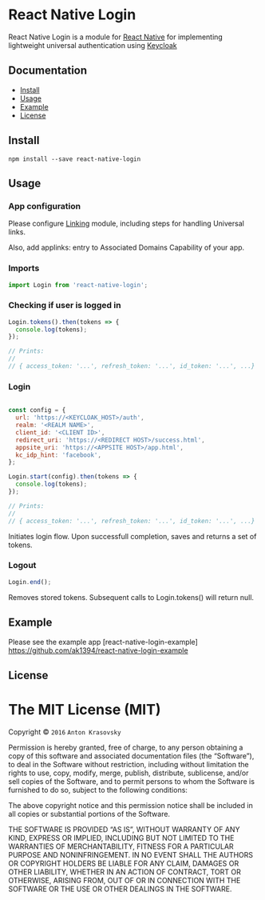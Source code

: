 # React Native Login

React Native Login is a module for [React Native](https://facebook.github.io/react-native/) for implementing lightweight universal authentication using [Keycloak](http://keycloak.org)


## Documentation

- [Install](https://github.com/naoufal/react-native-login#install)
- [Usage](https://github.com/naoufal/react-native-login#usage)
- [Example](https://github.com/naoufal/react-native-login#example)
- [License](https://github.com/naoufal/react-native-login#license)

## Install

```shell
npm install --save react-native-login
```

## Usage

### App configuration

Please configure [Linking](https://facebook.github.io/react-native/docs/linking.html) module, including steps for handling Universal links.

Also, add applinks:<APPSITE HOST> entry to Associated Domains Capability of your app.


### Imports

```js
import Login from 'react-native-login';
```

### Checking if user is logged in

```js
Login.tokens().then(tokens => {
  console.log(tokens);
});

// Prints:
//
// { access_token: '...', refresh_token: '...', id_token: '...', ...}
```

### Login

```js

const config = {
  url: 'https://<KEYCLOAK_HOST>/auth',
  realm: '<REALM NAME>',
  client_id: '<CLIENT ID>',
  redirect_uri: 'https://<REDIRECT HOST>/success.html',
  appsite_uri: 'https://<APPSITE HOST>/app.html',
  kc_idp_hint: 'facebook',
};

Login.start(config).then(tokens => {
  console.log(tokens);
});

// Prints:
//
// { access_token: '...', refresh_token: '...', id_token: '...', ...}
```

Initiates login flow. Upon successfull completion, saves and returns a set of tokens.

### Logout

```js
Login.end();
```

Removes stored tokens. Subsequent calls to Login.tokens() will return null.

## Example

Please see the example app [react-native-login-example] https://github.com/ak1394/react-native-login-example

## License

The MIT License (MIT)
=====================

Copyright © `2016` `Anton Krasovsky`

Permission is hereby granted, free of charge, to any person
obtaining a copy of this software and associated documentation
files (the “Software”), to deal in the Software without
restriction, including without limitation the rights to use,
copy, modify, merge, publish, distribute, sublicense, and/or sell
copies of the Software, and to permit persons to whom the
Software is furnished to do so, subject to the following
conditions:

The above copyright notice and this permission notice shall be
included in all copies or substantial portions of the Software.

THE SOFTWARE IS PROVIDED “AS IS”, WITHOUT WARRANTY OF ANY KIND,
EXPRESS OR IMPLIED, INCLUDING BUT NOT LIMITED TO THE WARRANTIES
OF MERCHANTABILITY, FITNESS FOR A PARTICULAR PURPOSE AND
NONINFRINGEMENT. IN NO EVENT SHALL THE AUTHORS OR COPYRIGHT
HOLDERS BE LIABLE FOR ANY CLAIM, DAMAGES OR OTHER LIABILITY,
WHETHER IN AN ACTION OF CONTRACT, TORT OR OTHERWISE, ARISING
FROM, OUT OF OR IN CONNECTION WITH THE SOFTWARE OR THE USE OR
OTHER DEALINGS IN THE SOFTWARE.
